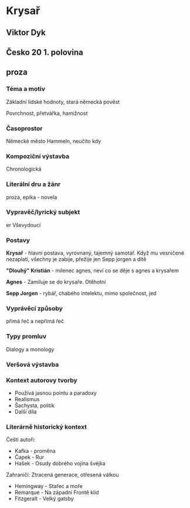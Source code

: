 # Krysař
## Viktor Dyk
## Česko 20 1. polovina 
## proza

### Téma a motiv
Základní lidské hodnoty, stará německá pověst

Povrchnost, přetvářka, hamižnost
### Časoprostor
Německé město Hammeln, neučito kdy
### Kompoziční výstavba
Chronologická
### Literální dru a žánr
proza, epika - novela
### Vypravěč/lyrický subjekt
er Vševydoucí
### Postavy
**Krysař** - hlavní postava, vyrovnaný, tajemný samotář. Když mu vesničené nezaplatí, všechny je zabije, přežije jen Sepp jorgen a dítě

**"Dlouhý" Kristián** - milenec agnes, neví co se děje s agnes a krysařem

**Agnes** - Zamiluje se do krysaře. Otěhotní

**Sepp Jorgen** - rybář, chabého intelektu, mimo společnost, jed 
### Vyprávěcí způsoby
přímá řeč a nepřímá řeč
### Typy promluv
Dialogy a monology
### Veršová výstavba

### Kontext autorovy tvorby
* Používá jasnou pointu a paradoxy
* Realismus
* Šachysta, politik
* Další díla
### Literárně historický kontext
Čeští autoři:
* Kafka - proměna
* Čapek - Rur
* Hašek - Osudy dobrého vojína švéjka

Zahraničí: Ztracená generace, otřesená válkou
* Hemingway - Stařec a moře
* Remarque - Na západní Frontě klid
* Fitzgeralt - Velký gatsby

